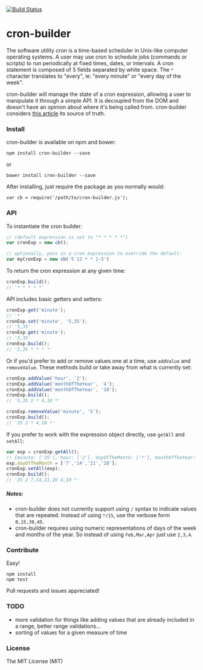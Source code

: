 [![Build Status](https://travis-ci.org/srcclr/cron-builder.svg)](https://travis-ci.org/srcclr/cron-builder)
# cron-builder
The software utility *cron* is a time-based scheduler in Unix-like computer operating systems. A user may use cron to schedule jobs (commands or scripts) to run periodically at fixed times, dates, or intervals. A cron statement is composed of 5 fields separated by white space. The `*` character translates to "every", ie: "every minute" or "every day of the week". 

cron-builder will manage the state of a cron expression, allowing a user to manipulate it through a simple API. It is decoupled from the DOM and doesn't have an opinion about where it's being called from. cron-builder considers [this article](https://en.wikipedia.org/wiki/Cron) its source of truth. 

### Install
cron-builder is available on npm and bower:
```
npm install cron-builder --save
```
or
```
bower install cron-builder --save
```

After installing, just require the package as you normally would:
```
var cb = require('/path/to/cron-builder.js');
```



### API
To instantiate the cron builder:

```JavaScript
// (default expression is set to "* * * * *")
var cronExp = new cb();

// optionally, pass in a cron expression to override the default:
var myCronExp = new cb('5 12 * * 1-5')
```

To return the cron expression at any given time:
```JavaScript
cronExp.build();
// '* * * * *'
```

API includes basic getters and setters:
```JavaScript
cronExp.get('minute');
// '*'
cronExp.set('minute', '5,35');
// '5,35'
cronExp.get('minute');
// '5,35'
cronExp.build();
// '5,35 * * * *'
```

Or if you'd prefer to add or remove values one at a time, use `addValue` and `removeValue`. These methods build or take away from what is currently set:
```JavaScript
cronExp.addValue('hour', '2');
cronExp.addValue('monthOfTheYear', '4');
cronExp.addValue('monthOfTheYear', '10');
cronExp.build();
// '5,35 2 * 4,10 *'

cronExp.removeValue('minute', '5');
cronExp.build();
// '35 2 * 4,10 *'
```

If you prefer to work with the expression object directly, use `getAll` and `setAll`:
```JavaScript
var exp = cronExp.getAll();
// {minute: ['35'], hour: ['2'], dayOfTheMonth: ['*'], monthOfTheYear: ['4','10'], ...}
exp.dayOfTheMonth = ['7','14','21','28'];
cronExp.setAll(exp);
cronExp.build();
// '35 2 7,14,21,28 4,10 *'
```

##### Notes:
- cron-builder does not currently support using `/` syntax to indicate values that are repeated. Instead of using `*/15`, use the verbose form `0,15,30,45`.
- cron-builder requires using numeric representations of days of the week and months of the year. So instead of using `Feb,Mar,Apr` just use `2,3,4`.

### Contribute
Easy!
```
npm install
npm test
```
Pull requests and issues appreciated!

### TODO
- more validation for things like adding values that are already included in a range, better range validations...
- sorting of values for a given measure of time

### License

The MIT License (MIT)
